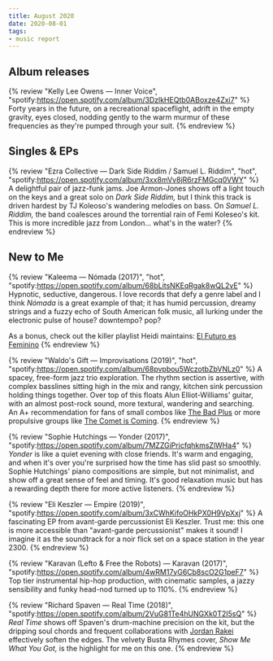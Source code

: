 ```yaml
---
title: August 2020
date: 2020-08-01
tags:
- music report
---
```



## Album releases

{% review "Kelly Lee Owens — Inner Voice",
  "spotify:https://open.spotify.com/album/3DzlkHEQtb0ABoxze4Zxi7"
%}
  Forty years in the future, on a recreational spaceflight, adrift in the empty gravity, eyes closed, nodding gently to the warm murmur of these frequencies as they're pumped through your suit.
{% endreview %}


## Singles & EPs

{% review "Ezra Collective — Dark Side Riddim / Samuel L. Riddim", "hot",
  "spotify:https://open.spotify.com/album/3xx8mVv8jR6rzFMGcq0VWY"
%}
  A delightful pair of jazz-funk jams. Joe Armon-Jones shows off a light touch on the keys and a great solo on _Dark Side Riddim,_ but I think this track is driven hardest by TJ Koleoso's wandering melodies on bass. On _Samuel L. Riddim,_ the band coalesces around the torrential rain of Femi Koleseo's kit. This is more incredible jazz from London... what's in the water?
{% endreview %}


## New to Me

{% review "Kaleema — Nómada (2017)", "hot",
  "spotify:https://open.spotify.com/album/68bLitsNKEqRgak8wQL2vE"
%}
  Hypnotic, seductive, dangerous. I love records that defy a genre label and I think _Nómada_ is a great example of that; it has humid percussion, dreamy strings and a fuzzy echo of South American folk music, all lurking under the electronic pulse of house? downtempo? pop?

  As a bonus, check out the killer playlist Heidi maintains: [El Futuro es Feminino](https://open.spotify.com/playlist/1PcY1pUnYhMjYknkTatxs2)
{% endreview %}

{% review "Waldo's Gift — Improvisations (2019)", "hot",
  "spotify:https://open.spotify.com/album/68pvpbou5WczotbZbVNLz0"
%}
  A spacey, free-form jazz trio exploration. The rhythm section is assertive, with complex basslines sitting high in the mix and rangy, kitchen sink percussion holding things together. Over top of this floats Alun Elliot-Williams' guitar, with an almost post-rock sound, more textural, wandering and searching. An A+ recommendation for fans of small combos like [The Bad Plus](https://open.spotify.com/artist/5qOfTfMzTj2dvvpWKzIFk6) or more propulsive groups like [The Comet is Coming](https://open.spotify.com/artist/0Z5FMozvx15nUSUA6a9kkU).
{% endreview %}

{% review "Sophie Hutchings — Yonder (2017)",
  "spotify:https://open.spotify.com/album/7MZZGiPrjcfqhkmsZlWHa4"
%}
  _Yonder_ is like a quiet evening with close friends. It's warm and engaging, and when it's over you're surprised how the time has slid past so smoothly. Sophie Hutchings' piano compositions are simple, but not minimalist, and show off a great sense of feel and timing. It's good relaxation music but has a rewarding depth there for more active listeners.
{% endreview %}

{% review "Eli Keszler — Empire (2019)",
  "spotify:https://open.spotify.com/album/3xCWhKifoOHkPX0H9VpXxj"
%}
  A fascinating EP from avant-garde percussionist Eli Keszler. Trust me: this one is more accessible than "avant-garde percussionist" makes it sound! I imagine it as the soundtrack for a noir flick set on a space station in the year 2300.
{% endreview %}

{% review "Karavan (Lefto & Free the Robots) — Karavan (2017)",
  "spotify:https://open.spotify.com/album/4wRM17yG6Cb8scO2G1peF7"
%}
  Top tier instrumental hip-hop production, with cinematic samples, a jazzy sensibility and funky head-nod turned up to 110%.
{% endreview %}

{% review "Richard Spaven — Real Time (2018)",
  "spotify:https://open.spotify.com/album/2VuG81Te4hUNGXk0T2I5sQ"
%}
  _Real Time_ shows off Spaven's drum-machine precision on the kit, but the dripping soul chords and frequent collaborations with [Jordan Rakei](https://open.spotify.com/artist/24icoQNJSEWNu3XvqKBR68) effectively soften the edges. The velvety Busta Rhymes cover, _Show Me What You Got,_ is the highlight for me on this one.
{% endreview %}
